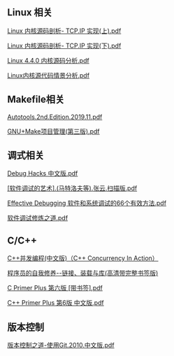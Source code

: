 
## Linux 相关
[Linux 内核源码剖析- TCP.IP 实现(上).pdf](https://pan.baidu.com/disk/pdfview?path=%2F_pcs_.workspace%2Fbook%2FLinux%20%E5%86%85%E6%A0%B8%E6%BA%90%E7%A0%81%E5%89%96%E6%9E%90-%20TCP.IP%20%E5%AE%9E%E7%8E%B0(%E4%B8%8A).pdf)

[Linux 内核源码剖析- TCP.IP 实现(下).pdf](https://pan.baidu.com/disk/pdfview?path=%2F_pcs_.workspace%2Fbook%2FLinux%20%E5%86%85%E6%A0%B8%E6%BA%90%E7%A0%81%E5%89%96%E6%9E%90-%20TCP.IP%20%E5%AE%9E%E7%8E%B0(%E4%B8%8B).pdf)

[Linux 4.4.0 内核源码分析.pdf](https://github.com/peng3rock/note/blob/main/%E6%8A%80%E6%9C%AF%E4%B8%93%E9%A2%98/Linux%20%E5%BC%80%E5%8F%91/Linux%E7%BD%91%E7%BB%9C/Linux%E5%86%85%E6%A0%B8%E7%BD%91%E7%BB%9C/Linux%204.4.0%20%E5%86%85%E6%A0%B8%E6%BA%90%E7%A0%81%E5%88%86%E6%9E%90.pdf)

[Linux内核源代码情景分析.pdf](https://github.com/peng3rock/note/blob/main/%E6%8A%80%E6%9C%AF%E4%B8%93%E9%A2%98/Linux%20%E5%BC%80%E5%8F%91/linux%20%E5%86%85%E6%A0%B8/Linux%E5%86%85%E6%A0%B8%E6%BA%90%E4%BB%A3%E7%A0%81%E6%83%85%E6%99%AF%E5%88%86%E6%9E%90.pdf)

## Makefile相关
[Autotools.2nd.Edition.2019.11.pdf](https://github.com/peng3rock/note/blob/main/%E8%BD%AF%E4%BB%B6%E5%B7%A5%E7%A8%8B/%E7%BC%96%E8%AF%91%E5%B7%A5%E5%85%B7/Autotools.2nd.Edition.2019.11.pdf)

[GNU+Make项目管理(第三版).pdf](https://github.com/peng3rock/note/blob/main/%E8%BD%AF%E4%BB%B6%E5%B7%A5%E7%A8%8B/%E7%BC%96%E8%AF%91%E5%B7%A5%E5%85%B7/GNU%2BMake%E9%A1%B9%E7%9B%AE%E7%AE%A1%E7%90%86(%E7%AC%AC%E4%B8%89%E7%89%88).pdf)

## 调式相关
[Debug Hacks 中文版.pdf](https://github.com/peng3rock/note/blob/main/%E8%BD%AF%E4%BB%B6%E5%B7%A5%E7%A8%8B/%E8%B0%83%E8%AF%95%E6%8A%80%E5%B7%A7/Debug%20Hacks%20%E4%B8%AD%E6%96%87%E7%89%88.pdf)

[[软件调试的艺术].(马特洛夫等).张云.扫描版.pdf](https://github.com/peng3rock/note/blob/main/%E8%BD%AF%E4%BB%B6%E5%B7%A5%E7%A8%8B/%E8%B0%83%E8%AF%95%E6%8A%80%E5%B7%A7/%5B%E8%BD%AF%E4%BB%B6%E8%B0%83%E8%AF%95%E7%9A%84%E8%89%BA%E6%9C%AF%5D.(%E9%A9%AC%E7%89%B9%E6%B4%9B%E5%A4%AB%E7%AD%89).%E5%BC%A0%E4%BA%91.%E6%89%AB%E6%8F%8F%E7%89%88.pdf)

[Effective Debugging 软件和系统调试的66个有效方法.pdf](https://github.com/peng3rock/note/blob/main/%E8%BD%AF%E4%BB%B6%E5%B7%A5%E7%A8%8B/%E8%B0%83%E8%AF%95%E6%8A%80%E5%B7%A7/Effective%20Debugging%20%20%E8%BD%AF%E4%BB%B6%E5%92%8C%E7%B3%BB%E7%BB%9F%E8%B0%83%E8%AF%95%E7%9A%8466%E4%B8%AA%E6%9C%89%E6%95%88%E6%96%B9%E6%B3%95.pdf)

[软件调试修炼之道.pdf](https://github.com/peng3rock/note/blob/main/%E8%BD%AF%E4%BB%B6%E5%B7%A5%E7%A8%8B/%E8%B0%83%E8%AF%95%E6%8A%80%E5%B7%A7/%E8%BD%AF%E4%BB%B6%E8%B0%83%E8%AF%95%E4%BF%AE%E7%82%BC%E4%B9%8B%E9%81%93.pdf)

## C/C++
[C++并发编程(中文版)（C++ Concurrency In Action）](https://www.bookset.io/read/cpp_concurrency_in_action/README.md)

[程序员的自我修养--链接、装载与库(高清带完整书签版)](https://github.com/peng3rock/note/blob/main/%E6%8A%80%E6%9C%AF%E4%B8%93%E9%A2%98/Linux%20%E5%BC%80%E5%8F%91/Linux%20C/%E7%A8%8B%E5%BA%8F%E5%91%98%E7%9A%84%E8%87%AA%E6%88%91%E4%BF%AE%E5%85%BB--%E9%93%BE%E6%8E%A5%E3%80%81%E8%A3%85%E8%BD%BD%E4%B8%8E%E5%BA%93(%E9%AB%98%E6%B8%85%E5%B8%A6%E5%AE%8C%E6%95%B4%E4%B9%A6%E7%AD%BE%E7%89%88).pdf)

[C Primer Plus 第六版 [带书签].pdf](https://github.com/peng3rock/note/blob/main/%E6%8A%80%E6%9C%AF%E4%B8%93%E9%A2%98/Linux%20%E5%BC%80%E5%8F%91/Linux%20C/C%20Primer%20Plus%20%E7%AC%AC%E5%85%AD%E7%89%88%20%5B%E5%B8%A6%E4%B9%A6%E7%AD%BE%5D.pdf)

[C++ Primer Plus 第6版 中文版.pdf](https://github.com/peng3rock/note/blob/main/%E6%8A%80%E6%9C%AF%E4%B8%93%E9%A2%98/Linux%20%E5%BC%80%E5%8F%91/Linux%20C/C%2B%2B%20Primer%20Plus%20%20%E7%AC%AC6%E7%89%88%20%20%E4%B8%AD%E6%96%87%E7%89%88.pdf)

## 版本控制
[版本控制之道-使用Git.2010.中文版.pdf](https://github.com/peng3rock/note/blob/main/%E8%BD%AF%E4%BB%B6%E5%B7%A5%E7%A8%8B/%E7%89%88%E6%9C%AC%E7%AE%A1%E7%90%86/%E7%89%88%E6%9C%AC%E6%8E%A7%E5%88%B6%E4%B9%8B%E9%81%93-%E4%BD%BF%E7%94%A8Git.2010.%E4%B8%AD%E6%96%87%E7%89%88.pdf)


